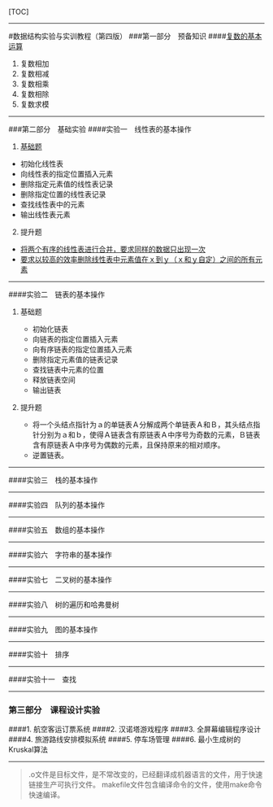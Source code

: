 [TOC]

***
#数据结构实验与实训教程（第四版）
###第一部分　预备知识
####[复数的基本运算](https://github.com/Anjaxs/DataStructure/blob/master/part1/complex.c)
1. 复数相加
2. 复数相减
3. 复数相乘
4. 复数相除
5. 复数求模

***
###第二部分　基础实验
####实验一　线性表的基本操作
1. [基础题](https://github.com/Anjaxs/DataStructure/blob/master/part2/experiment1/SqList.c)
* 初始化线性表
* 向线性表的指定位置插入元素
* 删除指定元素值的线性表记录
* 删除指定位置的线性表记录
* 查找线性表中的元素
* 输出线性表元素
2. 提升题
* [将两个有序的线性表进行合并，要求同样的数据只出现一次](https://github.com/Anjaxs/DataStructure/blob/master/part2/experiment1/main2.c)  
* [要求以较高的效率删除线性表中元素值在ｘ到ｙ（ｘ和ｙ自定）之间的所有元素](https://github.com/Anjaxs/DataStructure/blob/master/part2/experiment1/main3.c)	

***
####实验二　链表的基本操作
1. 基础题
    * 初始化链表
    * 向链表的指定位置插入元素
    * 向有序链表的指定位置插入元素
    * 删除指定元素值的链表记录
    * 查找链表中元素的位置
    * 释放链表空间
    * 输出链表
    
2. 提升题
    * 将一个头结点指针为ａ的单链表Ａ分解成两个单链表Ａ和Ｂ，其头结点指针分别为ａ和ｂ，使得Ａ链表含有原链表Ａ中序号为奇数的元素，Ｂ链表含有原链表Ａ中序号为偶数的元素，且保持原来的相对顺序。
    * 逆置链表。

***
####实验三　栈的基本操作

***

####实验四　队列的基本操作
***

####实验五　数组的基本操作
***

####实验六　字符串的基本操作
***

####实验七　二叉树的基本操作
***

####实验八　树的遍历和哈弗曼树
***

####实验九　图的基本操作
***

####实验十　排序
***

####实验十一　查找
***

### 第三部分　课程设计实验
####1. 航空客运订票系统
####2. 汉诺塔游戏程序
####3. 全屏幕编辑程序设计
####4. 旅游路线安排模拟系统
####5. 停车场管理
####6. 最小生成树的Kruskal算法


***
> .o文件是目标文件，是不常改变的，已经翻译成机器语言的文件，用于快速链接生产可执行文件。
> makefile文件包含编译命令的文件，使用make命令快速编译。


		

